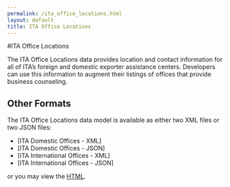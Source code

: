 ```yaml
---
permalink: /ita_office_locations.html
layout: default
title: ITA Office Locations
---
```


#ITA Office Locations

The ITA Office Locations data provides location and contact information for all of ITA’s foreign and domestic exporter assistance centers.  Developers can use this information to augment their listings of offices that provide business counseling.

## Other Formats

The ITA Office Locations data model is available as either two XML files or two JSON files:
* [ITA Domestic Offices - XML]
* [ITA Domestic Offices - JSON]
* [ITA International Offices - XML]
* [ITA International Offices - JSON]

or you may view the [HTML](ITAPrograms.html).
